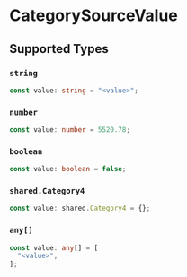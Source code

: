 # CategorySourceValue


## Supported Types

### `string`

```typescript
const value: string = "<value>";
```

### `number`

```typescript
const value: number = 5520.78;
```

### `boolean`

```typescript
const value: boolean = false;
```

### `shared.Category4`

```typescript
const value: shared.Category4 = {};
```

### `any[]`

```typescript
const value: any[] = [
  "<value>",
];
```

